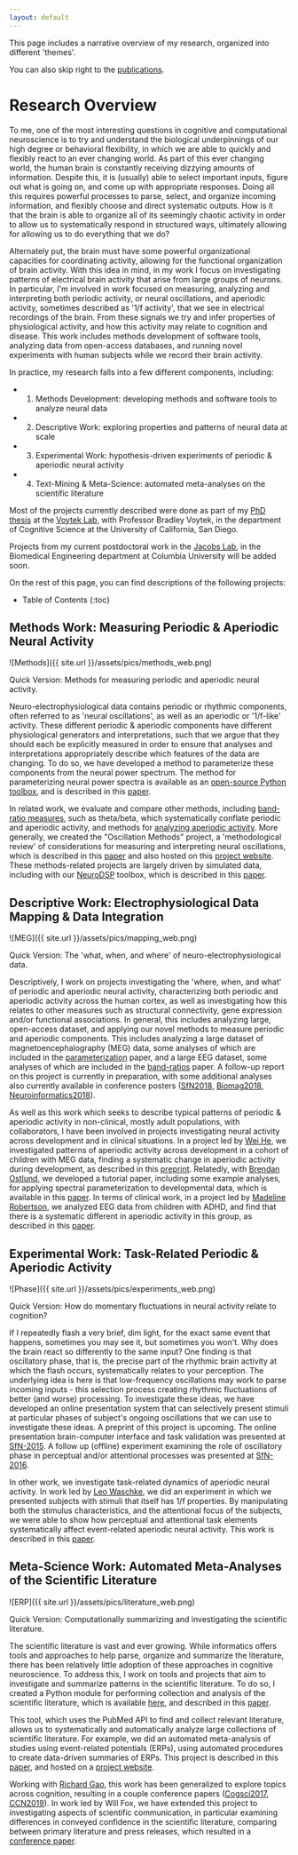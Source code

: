 ```yaml
---
layout: default
---
```


This page includes a narrative overview of my research, organized into different 'themes'.

You can also skip right to the
[publications](publications.html).

# Research Overview

To me, one of the most interesting questions in cognitive and computational neuroscience is
to try and understand the biological underpinnings of our high degree or behavioral flexibility,
in which we are able to quickly and flexibly react to an ever changing world.
As part of this ever changing world, the human brain is constantly receiving dizzying amounts of information.
Despite this, it is (usually) able to select important inputs, figure out what is going on,
and come up with appropriate responses. Doing all this requires powerful processes to parse,
select, and organize incoming information, and flexibly choose and direct systematic outputs.
How is it that the brain is able to organize all of its seemingly chaotic activity in order to allow us to
systematically respond in structured ways, ultimately allowing for allowing us to do everything that we do?

Alternately put, the brain must have some powerful organizational capacities for coordinating activity,
allowing for the functional organization of brain activity. With this idea in mind, in my work I focus
on investigating patterns of electrical brain activity that arise from large groups of neurons.
In particular, I'm involved in work focused on measuring, analyzing and interpreting both periodic activity,
or neural oscillations, and aperiodic activity, sometimes described as '1/f activity', that we see in electrical
recordings of the brain. From these signals we try and infer properties of physiological activity,
and how this activity may relate to cognition and disease. This work includes methods development of
software tools, analyzing data from open-access databases, and running novel experiments with human
subjects while we record their brain activity.

In practice, my research falls into a few different components, including:
- 1) Methods Development: developing methods and software tools to analyze neural data
- 2) Descriptive Work: exploring properties and patterns of neural data at scale
- 3) Experimental Work: hypothesis-driven experiments of periodic & aperiodic neural activity
- 4) Text-Mining & Meta-Science: automated meta-analyses on the scientific literature

Most of the projects currently described were done as part of my
[PhD thesis](https://escholarship.org/uc/item/8v92g8h6) at the
[Voytek Lab](http://voyteklab.com),
with Professor Bradley Voytek, in the department of Cognitive Science at the
University of California, San Diego.

Projects from my current postdoctoral work in the
[Jacobs Lab](http://orion.bme.columbia.edu/jacobs/),
in the Biomedical Engineering department at Columbia University
will be added soon.

On the rest of this page, you can find descriptions of the following projects:
* Table of Contents
{:toc}

## Methods Work: Measuring Periodic & Aperiodic Neural Activity

![Methods]({{ site.url }}/assets/pics/methods_web.png)

Quick Version: Methods for measuring periodic and aperiodic neural activity.

Neuro-electrophysiological data contains periodic or rhythmic components, often referred to as 'neural oscillations',
as well as an aperiodic or '1/f-like' activity. These different periodic & aperiodic components have different
physiological generators and interpretations, such that we argue that they should each be explicitly measured in order
to ensure that analyses and interpretations appropriately describe which features of the data are changing.
To do so, we have developed a method to parameterize these components from the neural power spectrum.
The method for parameterizing neural power spectra is available as an
[open-source Python toolbox](https://github.com/fooof-tools/fooof), and is described in this
[paper](https://doi.org/10.1038/s41593-020-00744-x).

In related work, we evaluate and compare other methods, including
[band-ratio measures](https://doi.org/10.1523/ENEURO.0192-20.2020),
such as theta/beta, which systematically conflate periodic and aperiodic activity, and methods for
[analyzing aperiodic activity](https://ccneuro.org/2019/proceedings/0000783.pdf).
More generally, we created the "Oscillation Methods" project, a 'methodological review' of
considerations for measuring and interpreting neural oscillations, which is described in this
[paper](https://doi.org/10.1111/ejn.15361) and also hosted on this
[project website](https://oscillationmethods.github.io/).
These methods-related projects are largely driven by simulated data, including with our
[NeuroDSP](https://github.com/neurodsp-tools/neurodsp) toolbox, which is described in this
[paper](https://joss.theoj.org/papers/10.21105/joss.01272).

## Descriptive Work: Electrophysiological Data Mapping & Data Integration

![MEG]({{ site.url }}/assets/pics/mapping_web.png)

Quick Version: The 'what, when, and where' of neuro-electrophysiological data.

Descriptively, I work on projects investigating the 'where, when, and what' of periodic and aperiodic
neural activity, characterizing both periodic and aperiodic activity across the human cortex, as well
as investigating how this relates to other measures such as structural connectivity,
gene expression and/or functional associations.
In general, this includes analyzing large, open-access dataset, and applying our novel methods
to measure periodic and aperiodic components. This includes analyzing a large dataset of magnetoencephalography
(MEG) data, some analyses of which are included in the
[parameterization](https://doi.org/10.1038/s41593-020-00744-x) paper,
and a large EEG dataset, some analyses of which are included in the
[band-ratios](https://doi.org/10.1523/ENEURO.0192-20.2020) paper.
A follow-up report on this project is currently in preparation, with some additional analyses also
currently available in conference posters
([SfN2018](https://www.dropbox.com/s/alwwb6ahb1wjank/MdandaEtal-SfN2018.pdf?dl=0),
[Biomag2018](https://www.dropbox.com/s/k5koyibwuaclx5k/DonoghueEtal-Biomag2018.pdf?dl=0),
[Neuroinformatics2018](https://www.dropbox.com/s/al0bggj4mgqffat/DonoghueEtal-Neuroinformatics2018.pdf?dl=0)).

As well as this work which seeks to describe typical patterns of periodic & aperiodic activity
in non-clinical, mostly adult populations, with collaborators, I have been involved in projects
investigating neural activity across development and in clinical situations. In a project led by
[Wei He](https://researchers.mq.edu.au/en/persons/wei-he),
we investigated patterns of aperiodic activity across development in a cohort of children with MEG data,
finding a systematic change in aperiodic activity during development, as described in this
[preprint](https://doi.org/10.1101/839258).
Relatedly, with
[Brendan Ostlund](https://www.brendanostlund.com/),
we developed a tutorial paper, including some example analyses, for applying spectral parameterization to
developmental data, which is available in this
[paper](https://doi.org/10.1016/j.dcn.2022.101073).
In terms of clinical work, in a project led by
[Madeline Robertson](https://orcid.org/0000-0002-2761-0162),
we analyzed EEG data from children with ADHD, and find that there is a systematic different in
aperiodic activity in this group, as described in this
[paper](https://doi.org/10.1152/jn.00388.2019).

## Experimental Work: Task-Related Periodic & Aperiodic Activity

![Phase]({{ site.url }}/assets/pics/experiments_web.png)

Quick Version: How do momentary fluctuations in neural activity relate to cognition?

If I repeatedly flash a very brief, dim light, for the exact same event that happens, sometimes you may see it,
but sometimes you won't. Why does the brain react so differently to the same input? One finding is
that oscillatory phase, that is, the precise part of the rhythmic brain activity at which the flash occurs,
systematically relates to your perception. The underlying idea is here is that low-frequency oscillations
may work to parse incoming inputs - this selection process creating rhythmic fluctuations of better
(and worse) processing. To investigate these ideas, we have developed an online presentation system that can selectively
present stimuli at particular phases of subject's ongoing oscillations that we can use to investigate these ideas.
A preprint of this project is upcoming. The online presentation brain-computer interface and task validation was presented at
[SfN-2015](https://www.dropbox.com/s/1o5whrrrukd5oy3/GougeletDonoghueEtal_RealTimePhasePresentation_SfN2015.pdf?dl=0).
A follow up (offline) experiment examining the role of oscillatory phase in perceptual and/or attentional processes was presented at
[SfN-2016](https://www.dropbox.com/s/gvcsj2l2dzw3ler/TDonoghue_PhaseAttention_SfN2016.pdf?dl=0).

In other work, we investigate task-related dynamics of aperiodic neural activity. In work led by
[Leo Waschke](https://twitter.com/leowaschke),
we did an experiment in which we presented subjects with stimuli that itself has 1/f properties.
By manipulating both the stimulus characteristics, and the attentional focus of the subjects,
we were able to show how perceptual and attentional task elements systematically affect event-related
aperiodic neural activity. This work is described in this
[paper](https://doi.org/10.7554/eLife.70068).

## Meta-Science Work: Automated Meta-Analyses of the Scientific Literature

![ERP]({{ site.url }}/assets/pics/literature_web.png)

Quick Version: Computationally summarizing and investigating the scientific literature.

The scientific literature is vast and ever growing. While informatics offers tools and approaches to help parse, organize
and summarize the literature, there has been relatively little adoption of these approaches in cognitive neuroscience.
To address this, I work on tools and projects that aim to investigate and summarize patterns in the scientific literature.
To do so, I created a Python module for performing collection and analysis of the scientific literature, which is available
[here](https://github.com/lisc-tools/lisc), and described in this
[paper](https://joss.theoj.org/papers/10.21105/joss.01674).

This tool, which uses the PubMed API to find and collect relevant literature, allows us to systematically and automatically
analyze large collections of scientific literature. For example, we did an automated meta-analysis of studies
using event-related potentials (ERPs), using automated procedures to create data-driven summaries of ERPs.
This project is described in this
[paper](https://doi.org/10.1038/s41598-022-05939-9), and hosted on a
[project website](http://erpscanr.github.io/).

Working with
[Richard Gao](http://www.rdgao.com/),
this work has been generalized to explore topics across cognition,
resulting in a couple conference papers
([Cogsci2017](https://mindmodeling.org/cogsci2017/papers/0395/paper0395.pdf),
[CCN2019](https://ccneuro.org/2019/proceedings/0001130.pdf)).
In work led by Will Fox, we have extended this project to investigating aspects of scientific communication,
in particular examining differences in conveyed confidence in the scientific literature,
comparing between primary literature and press releases, which resulted in a
[conference paper](http://mindmodeling.org/cogsci2018/papers/0323/index.html).

